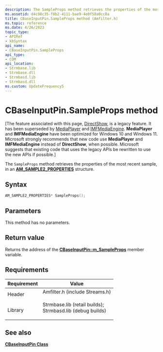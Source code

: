 ```yaml
---
description: The SampleProps method retrieves the properties of the most recent sample, in an AM\_SAMPLE2\_PROPERTIES structure.
ms.assetid: d4c98c35-f8b2-4111-bae9-4e0f58a0cc8a
title: CBaseInputPin.SampleProps method (Amfilter.h)
ms.topic: reference
ms.date: 4/26/2023
topic_type: 
- APIRef
- kbSyntax
api_name: 
- CBaseInputPin.SampleProps
api_type: 
- COM
api_location: 
- Strmbase.lib
- Strmbase.dll
- Strmbasd.lib
- Strmbasd.dll
ms.custom: UpdateFrequency5
---
```


# CBaseInputPin.SampleProps method

\[The feature associated with this page, [DirectShow](/windows/win32/directshow/directshow), is a legacy feature. It has been superseded by [MediaPlayer](/uwp/api/Windows.Media.Playback.MediaPlayer) and [IMFMediaEngine](/windows/win32/api/mfmediaengine/nn-mfmediaengine-imfmediaengine). **MediaPlayer** and **IMFMediaEngine** have been optimized for Windows 10 and Windows 11. Microsoft strongly recommends that new code use **MediaPlayer** and **IMFMediaEngine** instead of **DirectShow**, when possible. Microsoft suggests that existing code that uses the legacy APIs be rewritten to use the new APIs if possible.\]

The `SampleProps` method retrieves the properties of the most recent sample, in an [**AM\_SAMPLE2\_PROPERTIES**](/windows/win32/api/strmif/ns-strmif-am_sample2_properties) structure.

## Syntax


```C++
AM_SAMPLE2_PROPERTIES* SampleProps();
```



## Parameters

This method has no parameters.

## Return value

Returns the address of the [**CBaseInputPin::m\_SampleProps**](cbaseinputpin-m-sampleprops.md) member variable.

## Requirements



| Requirement | Value |
|--------------------|--------------------------------------------------------------------------------------------------------------------------------------------------------------------------------------------|
| Header<br/>  | <dl> <dt>Amfilter.h (include Streams.h)</dt> </dl>                                                                                  |
| Library<br/> | <dl> <dt>Strmbase.lib (retail builds); </dt> <dt>Strmbasd.lib (debug builds)</dt> </dl> |



## See also

<dl> <dt>

[**CBaseInputPin Class**](cbaseinputpin.md)
</dt> </dl>

 

 




